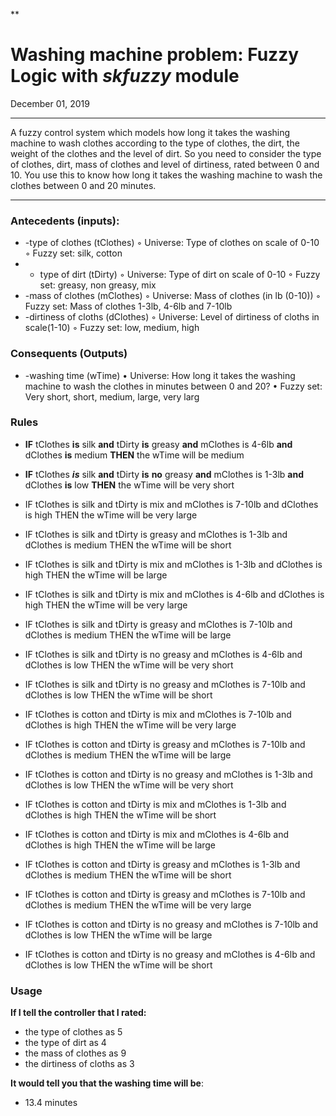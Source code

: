**

# Washing machine problem: Fuzzy Logic with *skfuzzy* module
December 01, 2019
*******************************************
A fuzzy control system which models how long it takes the washing machine to wash clothes according to the type of clothes, the dirt, the weight of the clothes and the level of dirt. So you need to consider the type of clothes, dirt, mass of clothes and level of dirtiness, rated between 0 and 10. You use this to know how long it takes the washing machine to wash the clothes between 0 and 20 minutes.
***********************

### **Antecedents (inputs):**

    

 - -type of clothes (tClothes) 
          ◦ Universe: Type of clothes on scale of 0-10 
          ◦ Fuzzy set: silk, cotton
 - - type of dirt (tDirty)
           ◦ Universe: Type of dirt on scale of 0-10
           ◦ Fuzzy set: greasy, non greasy, mix
 - -mass of clothes (mClothes) 
           ◦ Universe: Mass of clothes (in lb (0-10)) 
           ◦ Fuzzy set: Mass of clothes 1-3lb, 4-6lb and 7-10lb
 - -dirtiness of cloths (dClothes) 
           ◦ Universe: Level of dirtiness of cloths in scale(1-10) 
           ◦ Fuzzy set: low, medium, high


### Consequents (Outputs)

 - -washing time (wTime)  • Universe: How long it takes the washing machine to wash the clothes in minutes between 0 and 20?  • Fuzzy
   set: Very short, short, medium, large, very larg
### Rules
 - **IF** tClothes **is** silk **and** tDirty **is** greasy **and** mClothes is 4-6lb **and**
   dClothes **is** medium **THEN** the wTime will be medium
 - **IF** tClothes ***is*** silk **and** tDirty **is** **no** greasy **and** mClothes is 1-3lb **and**
   dClothes **is** low **THEN** the wTime will be very short
 - IF tClothes is silk and tDirty is mix and mClothes is 7-10lb and
   dClothes is high THEN the wTime will be very large
 - IF tClothes is silk and tDirty is greasy and mClothes is 1-3lb and
   dClothes is medium THEN the wTime will be short
 - IF tClothes is silk and tDirty is mix and mClothes is 1-3lb and
   dClothes is high THEN the wTime will be large
 - IF tClothes is silk and tDirty is mix and mClothes is 4-6lb and
   dClothes is high THEN the wTime will be very large
 - IF tClothes is silk and tDirty is greasy and mClothes is 7-10lb and
   dClothes is medium THEN the wTime will be large
 - IF tClothes is silk and tDirty is no greasy and mClothes is 4-6lb and
   dClothes is low THEN the wTime will be very short
 - IF tClothes is silk and tDirty is no greasy and mClothes is 7-10lb
   and dClothes is low THEN the wTime will be short
 - IF tClothes is cotton and tDirty is mix and mClothes is 7-10lb and
   dClothes is high THEN the wTime will be very large
 - IF tClothes is cotton and tDirty is greasy and mClothes is 7-10lb and
   dClothes is medium THEN the wTime will be large
 - IF tClothes is cotton and tDirty is no greasy and mClothes is 1-3lb
   and dClothes is low THEN the wTime will be very short
 - IF tClothes is cotton and tDirty is mix and mClothes is 1-3lb and
   dClothes is high THEN the wTime will be short
 - IF tClothes is cotton and tDirty is mix and mClothes is 4-6lb and
   dClothes is high THEN the wTime will be large

 

 - IF tClothes is cotton and tDirty is greasy and mClothes is 1-3lb and
   dClothes is medium THEN the wTime will be short
 - IF tClothes is cotton and tDirty is greasy and mClothes is 7-10lb and
   dClothes is medium THEN the wTime will be very large
 - IF tClothes is cotton and tDirty is no greasy and mClothes is 7-10lb
   and dClothes is low THEN the wTime will be large
 - IF tClothes is cotton and tDirty is no greasy and mClothes is 4-6lb
   and dClothes is low THEN the wTime will be short

### Usage
**If I tell the controller that I rated:** 

 - the type of clothes as 5
 - the type of dirt as 4
 - the mass of clothes as 9
 - the dirtiness of cloths as 3

 **It would tell you that the washing time will be**:

 - 13.4 minutes